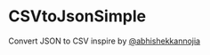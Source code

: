 # CSVtoJsonSimple

Convert JSON to CSV inspire by [@abhishekkannojia](https://stackoverflow.com/questions/44178371/converting-csv-to-nested-json-in-javascript?rq=1)
